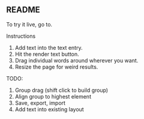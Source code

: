 ## README
To try it live, go to.

Instructions
1. Add text into the text entry. 
2. Hit the render text button.
3. Drag individual words around wherever you want.
4. Resize the page for weird results.




TODO:
1. Group drag (shift click to build group)
2. Align group to highest element
3. Save, export, import 
4. Add text into existing layout